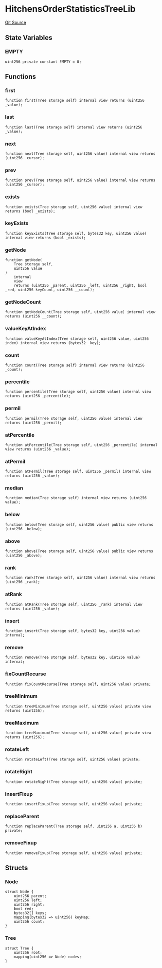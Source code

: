 # HitchensOrderStatisticsTreeLib
[Git Source](https://github.com/Byzantine-Finance/byzantine-contracts/blob/80b6cda4622c51c2217311610eeb15b655b99e2c/src/libraries/HitchensOrderStatisticsTreeLib.sol)


## State Variables
### EMPTY

```solidity
uint256 private constant EMPTY = 0;
```


## Functions
### first


```solidity
function first(Tree storage self) internal view returns (uint256 _value);
```

### last


```solidity
function last(Tree storage self) internal view returns (uint256 _value);
```

### next


```solidity
function next(Tree storage self, uint256 value) internal view returns (uint256 _cursor);
```

### prev


```solidity
function prev(Tree storage self, uint256 value) internal view returns (uint256 _cursor);
```

### exists


```solidity
function exists(Tree storage self, uint256 value) internal view returns (bool _exists);
```

### keyExists


```solidity
function keyExists(Tree storage self, bytes32 key, uint256 value) internal view returns (bool _exists);
```

### getNode


```solidity
function getNode(
    Tree storage self,
    uint256 value
)
    internal
    view
    returns (uint256 _parent, uint256 _left, uint256 _right, bool _red, uint256 keyCount, uint256 __count);
```

### getNodeCount


```solidity
function getNodeCount(Tree storage self, uint256 value) internal view returns (uint256 __count);
```

### valueKeyAtIndex


```solidity
function valueKeyAtIndex(Tree storage self, uint256 value, uint256 index) internal view returns (bytes32 _key);
```

### count


```solidity
function count(Tree storage self) internal view returns (uint256 _count);
```

### percentile


```solidity
function percentile(Tree storage self, uint256 value) internal view returns (uint256 _percentile);
```

### permil


```solidity
function permil(Tree storage self, uint256 value) internal view returns (uint256 _permil);
```

### atPercentile


```solidity
function atPercentile(Tree storage self, uint256 _percentile) internal view returns (uint256 _value);
```

### atPermil


```solidity
function atPermil(Tree storage self, uint256 _permil) internal view returns (uint256 _value);
```

### median


```solidity
function median(Tree storage self) internal view returns (uint256 value);
```

### below


```solidity
function below(Tree storage self, uint256 value) public view returns (uint256 _below);
```

### above


```solidity
function above(Tree storage self, uint256 value) public view returns (uint256 _above);
```

### rank


```solidity
function rank(Tree storage self, uint256 value) internal view returns (uint256 _rank);
```

### atRank


```solidity
function atRank(Tree storage self, uint256 _rank) internal view returns (uint256 _value);
```

### insert


```solidity
function insert(Tree storage self, bytes32 key, uint256 value) internal;
```

### remove


```solidity
function remove(Tree storage self, bytes32 key, uint256 value) internal;
```

### fixCountRecurse


```solidity
function fixCountRecurse(Tree storage self, uint256 value) private;
```

### treeMinimum


```solidity
function treeMinimum(Tree storage self, uint256 value) private view returns (uint256);
```

### treeMaximum


```solidity
function treeMaximum(Tree storage self, uint256 value) private view returns (uint256);
```

### rotateLeft


```solidity
function rotateLeft(Tree storage self, uint256 value) private;
```

### rotateRight


```solidity
function rotateRight(Tree storage self, uint256 value) private;
```

### insertFixup


```solidity
function insertFixup(Tree storage self, uint256 value) private;
```

### replaceParent


```solidity
function replaceParent(Tree storage self, uint256 a, uint256 b) private;
```

### removeFixup


```solidity
function removeFixup(Tree storage self, uint256 value) private;
```

## Structs
### Node

```solidity
struct Node {
    uint256 parent;
    uint256 left;
    uint256 right;
    bool red;
    bytes32[] keys;
    mapping(bytes32 => uint256) keyMap;
    uint256 count;
}
```

### Tree

```solidity
struct Tree {
    uint256 root;
    mapping(uint256 => Node) nodes;
}
```

